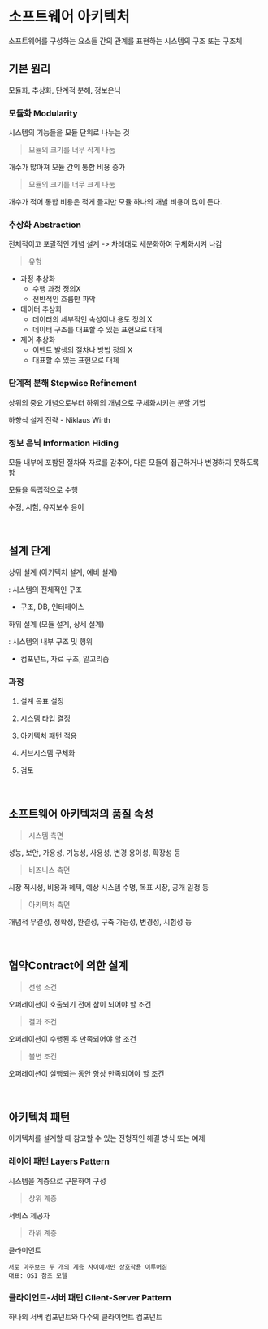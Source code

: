 # 소프트웨어 아키텍처

소프트웨어를 구성하는 요소들 간의 관계를 표현하는 시스템의 구조 또는 구조체

## 기본 원리

모듈화, 추상화, 단계적 분해, 정보은닉

### 모듈화 Modularity

시스템의 기능들을 모듈 단위로 나누는 것

> 모듈의 크기를 너무 작게 나눔

개수가 많아져 모듈 간의 통합 비용 증가

> 모듈의 크기를 너무 크게 나눔

개수가 적어 통합 비용은 적게 들지만 모듈 하나의 개발 비용이 많이 든다.

### 추상화 Abstraction

전체적이고 포괄적인 개념 설계 -> 차례대로 세분화하여 구체화시켜 나감

> 유형

- 과정 추상화
    - 수행 과정 정의X
    - 전반적인 흐름만 파악
- 데이터 추상화
    - 데이터의 세부적인 속성이나 용도 정의 X
    - 데이터 구조를 대표할 수 있는 표현으로 대체
- 제어 추상화
    - 이벤트 발생의 절차나 방법 정의 X
    - 대표할 수 있는 표현으로 대체

### 단계적 분해 Stepwise Refinement

상위의 중요 개념으로부터 하위의 개념으로 구체화시키는 분할 기법

하향식 설계 전략 - Niklaus Wirth

### 정보 은닉 Information Hiding

모듈 내부에 포함된 절차와 자료를 감추어, 다른 모듈이 접근하거나 변경하지 못하도록 함

모듈을 독립적으로 수행

수정, 시험, 유지보수 용이

<br/>

## 설계 단계

상위 설계 (아키텍처 설계, 예비 설계)

: 시스템의 전체적인 구조

- 구조, DB, 인터페이스

하위 설계 (모듈 설계, 상세 설계)

: 시스템의 내부 구조 및 행위

- 컴포넌트, 자료 구조, 알고리즘

### 과정

1. 설계 목표 설정

1. 시스템 타입 결정

1. 아키텍처 패턴 적용

1. 서브시스템 구체화

1. 검토

<br/>

## 소프트웨어 아키텍처의 품질 속성

> 시스템 측면

성능, 보안, 가용성, 기능성, 사용성, 변경 용이성, 확장성 등

> 비즈니스 측면

시장 적시성, 비용과 혜택, 예상 시스템 수명, 목표 시장, 공개 일정 등

> 아키텍처 측면

개념적 무결성, 정확성, 완결성, 구축 가능성, 변경성, 시험성 등

<br/>

## 협약Contract에 의한 설계

> 선행 조건

오퍼레이션이 호출되기 전에 참이 되어야 할 조건

> 결과 조건

오퍼레이션이 수행된 후 만족되어야 할 조건

> 불변 조건

오퍼레이션이 실행되는 동안 항상 만족되어야 할 조건

<br/>

## 아키텍처 패턴

아키텍처를 설계할 때 참고할 수 있는 전형적인 해결 방식 또는 예제

### 레이어 패턴 Layers Pattern

시스템을 계층으로 구분하여 구성

> 상위 계층

서비스 제공자

> 하위 계층

클라이언트

    서로 마주보는 두 개의 계층 사이에서만 상호작용 이루어짐
    대표: OSI 참조 모델

### 클라이언트-서버 패턴 Client-Server Pattern

하나의 서버 컴포넌트와 다수의 클라이언트 컴포넌트

